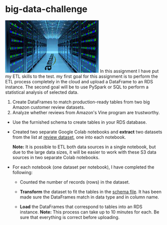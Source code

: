 # big-data-challenge
![bigdata.jpg](bigdata.jpg)
In this assignment I have put my ETL skills to the test.  my first goal for this assignment is to perform the ETL process completely in the cloud and upload a DataFrame to an RDS instance. The second goal will be to use PySpark or SQL to perform a statistical analysis of selected data.

1. Create DataFrames to match production-ready tables from two big Amazon customer review datasets.
2. Analyze whether reviews from Amazon's Vine program are trustworthy.


* Use the furnished schema to create tables in your RDS database.

* Created two separate Google Colab notebooks and **extract**  two datasets from the list at [review dataset](https://s3.amazonaws.com/amazon-reviews-pds/tsv/index.txt), one into each notebook.

  **Note:** It is possible to ETL both data sources in a single notebook, but due to the large data sizes, it will be easier to work with these S3 data sources in two separate Colab notebooks.

* For each notebook (one dataset per notebook), I have completed the following:

  * Counted the number of records (rows) in the dataset.

  * **Transform** the dataset to fit the tables in the [schema file](../Resources/schema.sql). It has been made  sure the DataFrames match in data type and in column name.

  * **Load** the DataFrames that correspond to tables into an RDS instance. **Note:** This process can take up to 10 minutes for each. Be sure that everything is correct before uploading.
